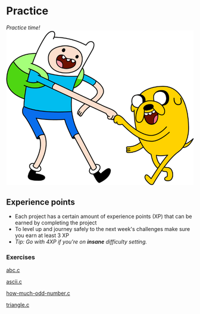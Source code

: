 # Practice

*Practice time!*
![](adventure-time.png)

## Experience points
- Each project has a certain amount of experience points (XP) that can be earned by completing the project
- To level up and journey safely to the next week's challenges make sure you earn at least 3 XP
- *Tip: Go with 4XP if you're on __insane__ difficulty setting.*

### Exercises

[abc.c](abc.c)

[ascii.c](ascii.c)

[how-much-odd-number.c](how-much-odd-number.c)

[triangle.c](triangle.c)
